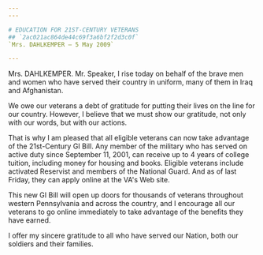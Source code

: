 ```yaml
---
---

# EDUCATION FOR 21ST-CENTURY VETERANS
## `2ac021ac864de44c69f3a6bf2f2d3c0f`
`Mrs. DAHLKEMPER — 5 May 2009`

---
```



Mrs. DAHLKEMPER. Mr. Speaker, I rise today on behalf of the brave men 
and women who have served their country in uniform, many of them in 
Iraq and Afghanistan.

We owe our veterans a debt of gratitude for putting their lives on 
the line for our country. However, I believe that we must show our 
gratitude, not only with our words, but with our actions.

That is why I am pleased that all eligible veterans can now take 
advantage of the 21st-Century GI Bill. Any member of the military who 
has served on active duty since September 11, 2001, can receive up to 4 
years of college tuition, including money for housing and books. 
Eligible veterans include activated Reservist and members of the 
National Guard. And as of last Friday, they can apply online at the 
VA's Web site.

This new GI Bill will open up doors for thousands of veterans 
throughout western Pennsylvania and across the country, and I encourage 
all our veterans to go online immediately to take advantage of the 
benefits they have earned.

I offer my sincere gratitude to all who have served our Nation, both 
our soldiers and their families.
